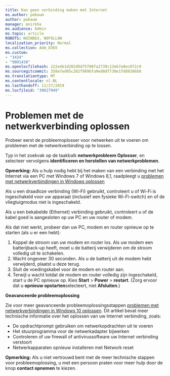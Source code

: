 ```yaml
---
title: Kan geen verbinding maken met Internet
ms.author: pebaum
author: pebaum
manager: mnirkhe
ms.audience: Admin
ms.topic: article
ROBOTS: NOINDEX, NOFOLLOW
localization_priority: Normal
ms.collection: Adm_O365
ms.custom:
- "3434"
- "9001438"
ms.openlocfilehash: 222e4b1d282d9d75f08fa2739c13eb7a0ec072c9
ms.sourcegitcommit: 358e7ed05c262f909bfa9ed0df730e1fd89266b8
ms.translationtype: MT
ms.contentlocale: nl-NL
ms.lasthandoff: 11/27/2019
ms.locfileid: "39627949"
---
```

# <a name="fix-network-connection-issues"></a>Problemen met de netwerkverbinding oplossen

Probeer eerst de probleemoplosser voor netwerken uit te voeren om problemen met de netwerkverbinding op te lossen. 

Typ in het zoekvak op de taakbalk **netwerkprobleem Oplosser**, en selecteer vervolgens **identificeren en herstellen van netwerkproblemen**.

**Opmerking:** Als u hulp nodig hebt bij het maken van een verbinding met het Internet via een PC met Windows 7 of Windows 8,1, raadpleegt u [problemen met netwerkverbindingen in Windows oplossen](https://support.microsoft.com/help/15287) 

Als u een draadloze verbinding (Wi-Fi) gebruikt, controleert u of Wi-Fi is ingeschakeld voor uw apparaat (inclusief een fysieke Wi-Fi-switch) en of de vliegtuigmodus niet is ingeschakeld.

Als u een bekabelde (Ethernet) verbinding gebruikt, controleert u of de kabel goed is aangesloten op uw PC en uw router of modem.

Als dat niet werkt, probeer dan uw PC, modem en router opnieuw op te starten (als u er een hebt):

1. Koppel de stroom van uw modem en router los. Als uw modem een batterijback-up heeft, moet u de batterij verwijderen om de stroom volledig uit te schakelen.
2. Wacht ongeveer 30 seconden. Als u de batterij uit de modem hebt verwijderd, plaatst u deze terug.
3. Sluit de voedingskabel voor de modem en router aan.
4. Terwijl u wacht totdat de modem en router volledig zijn ingeschakeld, start u de PC opnieuw op. Kies **Start** > **Power** > **restart**. (Zorg ervoor dat u **opnieuw opstarten**selecteert, niet **Afsluiten**.)

**Geavanceerde probleemoplossing**

Zie voor meer geavanceerde probleemoplossingsstappen [problemen met netwerkverbindingen in Windows 10 oplossen](https://support.microsoft.com/help/10741?ocid=SMC10741%2F). Dit artikel bevat meer technische informatie over het oplossen van uw Internet verbinding, zoals:

- De opdrachtprompt gebruiken om netwerkopdrachten uit te voeren
- Het stuurprogramma voor de netwerkadapter bijwerken
- Controleren of uw firewall of antivirussoftware uw Internet verbinding verstoort
- Netwerkapparaten opnieuw installeren met Network reset

**Opmerking:** Als u niet vertrouwd bent met de meer technische stappen voor probleemoplossing, u met een persoon praten voor meer hulp door de knop **contact opnemen** te kiezen.